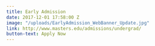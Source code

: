 ```yaml
---
title: Early Admission
date: 2017-12-01 17:58:00 Z
image: "/uploads/EarlyAdmission_WebBanner_Update.jpg"
link: http://www.masters.edu/admissions/undergrad/
button-text: Apply Now
---
```



